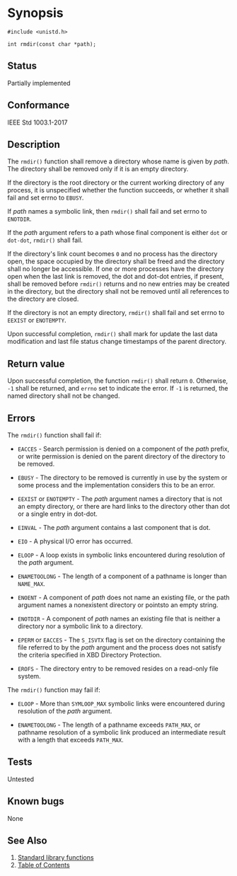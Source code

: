 # Synopsis

`#include <unistd.h>`

`int rmdir(const char *path);`

## Status

Partially implemented

## Conformance

IEEE Std 1003.1-2017

## Description

The `rmdir()` function shall remove a directory whose name is given by _path_. The directory shall be removed only if
it is an empty directory.

If the directory is the root directory or the current working directory of any process, it is unspecified whether the
function succeeds, or whether it shall fail and set errno to `EBUSY`.

If _path_ names a symbolic link, then `rmdir()` shall fail and set errno to `ENOTDIR`.

If the _path_ argument refers to a path whose final component is either `dot` or `dot-dot`, `rmdir()` shall fail.

If the directory's link count becomes `0` and no process has the directory open, the space occupied by the directory
shall be freed and the directory shall no longer be accessible. If one or more processes have the directory open when
the last link is removed, the dot and dot-dot entries, if present, shall be removed before `rmdir()` returns and no new
entries may be created in the directory, but the directory shall not be removed until all references to the directory
are closed.

If the directory is not an empty directory, `rmdir()` shall fail and set errno to `EEXIST` or `ENOTEMPTY`.

Upon successful completion, `rmdir()` shall mark for update the last data modification and last file status change
timestamps of the parent directory.

## Return value

Upon successful completion, the function `rmdir()` shall return `0`. Otherwise, `-1` shall be returned, and `errno` set
to indicate the error. If `-1` is returned, the named directory shall not be changed.

## Errors

The `rmdir()` function shall fail if:

* `EACCES` - Search permission is denied on a component of the _path_ prefix, or write permission is denied on the
 parent directory of the directory to be removed.

* `EBUSY` - The directory to be removed is currently in use by the system or some process and the implementation
 considers this to be an error.

* `EEXIST` or `ENOTEMPTY` - The _path_ argument names a directory that is not an empty directory, or there are hard
links to the directory other than dot or a single entry in dot-dot.

* `EINVAL` - The _path_ argument contains a last component that is dot.

* `EIO` - A physical I/O error has occurred.

* `ELOOP` - A loop exists in symbolic links encountered during resolution of the _path_ argument.

* `ENAMETOOLONG` - The length of a component of a pathname is longer than `NAME_MAX`.

* `ENOENT` - A component of _path_ does not name an existing file, or the path argument names a nonexistent directory or
pointsto an empty string.

* `ENOTDIR` - A component of _path_ names an existing file that is neither a directory nor a symbolic link to a
directory.

* `EPERM` or `EACCES` - The `S_ISVTX` flag is set on the directory containing the file referred to by the _path_
argument and the process does not satisfy the criteria specified in XBD Directory Protection.

* `EROFS` - The directory entry to be removed resides on a read-only file system.

The `rmdir()` function may fail if:

* `ELOOP` - More than `SYMLOOP_MAX` symbolic links were encountered during resolution of the _path_ argument.

* `ENAMETOOLONG` - The length of a pathname exceeds `PATH_MAX`, or pathname resolution of a symbolic link produced an
intermediate result with a length that exceeds `PATH_MAX`.

## Tests

Untested

## Known bugs

None

## See Also

1. [Standard library functions](../README.md)
2. [Table of Contents](../../../README.md)
